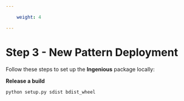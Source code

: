 ```yaml
---

    weight: 4

---
```



# Step 3 - New Pattern Deployment

Follow these steps to set up the **Ingenious** package locally:





**Release a build**
```bash
python setup.py sdist bdist_wheel
```